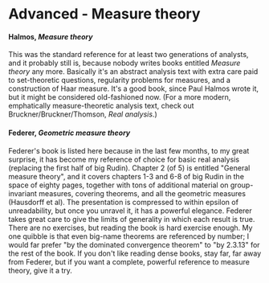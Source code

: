 # Advanced - Measure theory

#### Halmos, *Measure theory*

This was the standard reference for at least two generations of analysts, and it probably still
is, because nobody writes books entitled *Measure theory* any more.  Basically it's an abstract
analysis text with extra care paid to set-theoretic questions, regularity problems for
measures, and a construction of Haar measure.  It's a good book, since Paul Halmos wrote it,
but it might be considered old-fashioned now.  (For a more modern, emphatically
measure-theoretic analysis text, check out Bruckner/Bruckner/Thomson, *Real analysis*.)

#### Federer, *Geometric measure theory*

Federer's book is listed here because in the last few months, to my great surprise, it has
become my reference of choice for basic real analysis (replacing the first half of big Rudin).
Chapter 2 (of 5) is entitled "General measure theory", and it covers chapters 1-3 and 6-8 of
big Rudin in the space of eighty pages, together with tons of additional material on
group-invariant measures, covering theorems, and all the geometric measures (Hausdorff et al).
The presentation is compressed to within epsilon of unreadability, but once you unravel it, it
has a powerful elegance.  Federer takes great care to give the limits of generality in which
each result is true.  There are no exercises, but reading the book is hard exercise enough.  My
one quibble is that even big-name theorems are referenced by number; I would far prefer "by the
dominated convergence theorem" to "by 2.3.13" for the rest of the book.  If you don't like
reading dense books, stay far, far away from Federer, but if you want a complete, powerful
reference to measure theory, give it a try.
